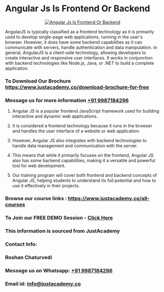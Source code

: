 # Angular Js Is Frontend Or Backend

<p align="center">
  <a href="https://justacademy.co/course-detail/angular-training">
    <img src="https://justacademy.co/storage2/course_image/1676637041_course_image.webp" alt="Angular Js Is Frontend Or Backend">
  </a>
</p>


AngularJS is typically classified as a frontend technology as it is primarily used to develop single-page web applications, running in the user's browser. However, it does have some backend capabilities as it can communicate with servers, handle authentication and data manipulation. In general, AngularJS is a client-side technology, allowing developers to create interactive and responsive user interfaces. It works in conjunction with backend technologies like Node.js, Java, or .NET to build a complete application. 
### To Download Our Brochure https://www.justacademy.co/download-brochure-for-free
### Message us for more information [+91 9987184296](https://api.whatsapp.com/send?phone=919987184296)
1) Angular JS is a popular frontend JavaScript framework used for building interactive and dynamic web applications.
 
2) It is considered a frontend technology because it runs in the browser and handles the user interface of a website or web application.

3) However, Angular JS also integrates with backend technologies to handle data management and communication with the server.

4) This means that while it primarily focuses on the frontend, Angular JS also has some backend capabilities, making it a versatile and powerful tool for web development.

5) Our training program will cover both frontend and backend concepts of Angular JS, helping students to understand its full potential and how to use it effectively in their projects.

### Browse our course links : https://www.justacademy.co/all-courses 
### To Join our FREE DEMO Session - [Click Here](https://www.justacademy.co/register-for-course-demo)


### This information is sourced from JustAcademy
### Contact Info:
### Roshan Chaturvedi
### Message us on Whatsapp: [+91 9987184296](https://api.whatsapp.com/send?phone=919987184296)
### Email id: [info@justacademy.co](mailto:info@justacademy.co)
                    